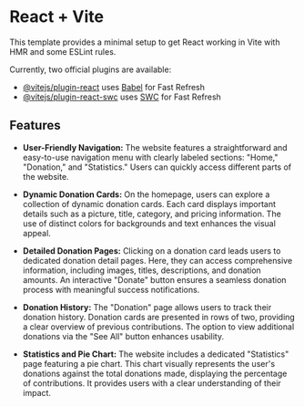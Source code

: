 # React + Vite

This template provides a minimal setup to get React working in Vite with HMR and some ESLint rules.

Currently, two official plugins are available:

- [@vitejs/plugin-react](https://github.com/vitejs/vite-plugin-react/blob/main/packages/plugin-react/README.md) uses [Babel](https://babeljs.io/) for Fast Refresh
- [@vitejs/plugin-react-swc](https://github.com/vitejs/vite-plugin-react-swc) uses [SWC](https://swc.rs/) for Fast Refresh

## Features

- **User-Friendly Navigation:** The website features a straightforward and easy-to-use navigation menu with clearly labeled sections: "Home," "Donation," and "Statistics." Users can quickly access different parts of the website.

- **Dynamic Donation Cards:** On the homepage, users can explore a collection of dynamic donation cards. Each card displays important details such as a picture, title, category, and pricing information. The use of distinct colors for backgrounds and text enhances the visual appeal.

- **Detailed Donation Pages:** Clicking on a donation card leads users to dedicated donation detail pages. Here, they can access comprehensive information, including images, titles, descriptions, and donation amounts. An interactive "Donate" button ensures a seamless donation process with meaningful success notifications.

- **Donation History:** The "Donation" page allows users to track their donation history. Donation cards are presented in rows of two, providing a clear overview of previous contributions. The option to view additional donations via the "See All" button enhances usability.

- **Statistics and Pie Chart:** The website includes a dedicated "Statistics" page featuring a pie chart. This chart visually represents the user's donations against the total donations made, displaying the percentage of contributions. It provides users with a clear understanding of their impact.
